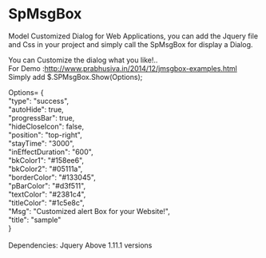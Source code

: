 SpMsgBox
========

Model Customized Dialog for Web Applications, you can add the Jquery file and Css in your project and simply call the SpMsgBox for display a Dialog.  </br>

You can Customize the dialog what you like!..  </br>
For Demo :http://www.prabhusiva.in/2014/12/jmsgbox-examples.html  </br>
Simply add $.SPMsgBox.Show(Options);  </br>

Options=  {   </br>
  "type": "success",</br>
  "autoHide": true,</br>
  "progressBar": true,</br>
  "hideCloseIcon": false,</br>
  "position": "top-right",</br>
  "stayTime": "3000",</br>
  "inEffectDuration": "600",</br>
  "bkColor1": "#158ee6",</br>
  "bkColor2": "#05111a",</br>
  "borderColor": "#133045",</br>
  "pBarColor": "#d3f511",</br>
  "textColor": "#2381c4",</br>
  "titleColor": "#1c5e8c",</br>
  "Msg": "Customized alert Box for your Website!",</br>
  "title": "sample"</br>
}</br></br>
Dependencies: Jquery Above 1.11.1 versions</br>


